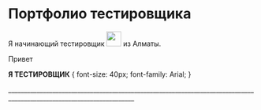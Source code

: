 # Портфолио тестировщика
Я начинающий тестировщик <img src="https://media.giphy.com/media/WUlplcMpOCEmTGBtBW/giphy.gif" width="30"> из Алматы.


Привет

**Я ТЕСТИРОВЩИК**
{
  font-size: 40px;
  font-family: Arial;
}

______________________________________________________________________________________________________________________</p>
